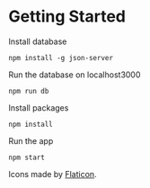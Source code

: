# Getting Started

Install database

```
npm install -g json-server
```

Run the database on localhost3000

```
npm run db
```

Install packages

```
npm install
```

Run the app

```
npm start
```

Icons made by [Flaticon](https://www.flaticon.com).
